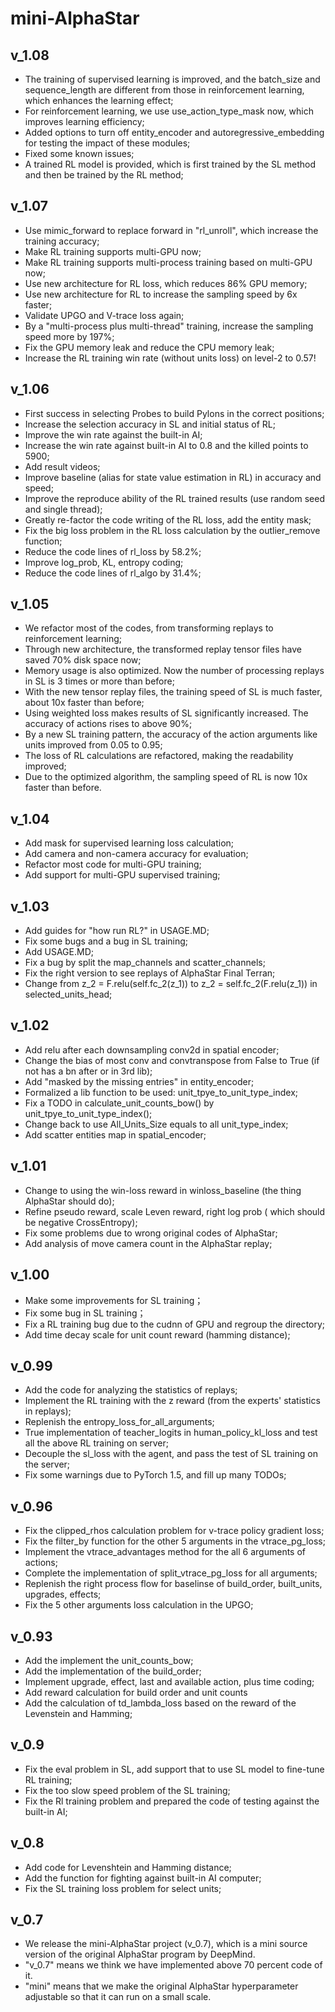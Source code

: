 # mini-AlphaStar

## v_1.08

* The training of supervised learning is improved, and the batch_size and sequence_length are different from those in reinforcement learning, which enhances the learning effect;
* For reinforcement learning, we use use_action_type_mask now, which improves learning efficiency;
* Added options to turn off entity_encoder and autoregressive_embedding for testing the impact of these modules;
* Fixed some known issues;
* A trained RL model is provided, which is first trained by the SL method and then be trained by the RL method;

## v_1.07

* Use mimic_forward to replace forward in "rl_unroll", which increase the training accuracy;
* Make RL training supports multi-GPU now;
* Make RL training supports multi-process training based on multi-GPU now;
* Use new architecture for RL loss, which reduces 86% GPU memory;
* Use new architecture for RL to increase the sampling speed by 6x faster;
* Validate UPGO and V-trace loss again;
* By a "multi-process plus multi-thread" training, increase the sampling speed more by 197%;
* Fix the GPU memory leak and reduce the CPU memory leak;
* Increase the RL training win rate (without units loss) on level-2 to 0.57!

## v_1.06

* First success in selecting Probes to build Pylons in the correct positions;
* Increase the selection accuracy in SL and initial status of RL;
* Improve the win rate against the built-in AI;
* Increase the win rate against built-in AI to 0.8 and the killed points to 5900;
* Add result videos;
* Improve baseline (alias for state value estimation in RL) in accuracy and speed;
* Improve the reproduce ability of the RL trained results (use random seed and single thread);
* Greatly re-factor the code writing of the RL loss, add the entity mask;
* Fix the big loss problem in the RL loss calculation by the outlier_remove function;
* Reduce the code lines of rl_loss by 58.2%;
* Improve log_prob, KL, entropy coding;
* Reduce the code lines of rl_algo by 31.4%;

## v_1.05

* We refactor most of the codes, from transforming replays to reinforcement learning;
* Through new architecture, the transformed replay tensor files have saved 70% disk space now;
* Memory usage is also optimized. Now the number of processing replays in SL is 3 times or more than before; 
* With the new tensor replay files, the training speed of SL is much faster, about 10x faster than before;
* Using weighted loss makes results of SL significantly increased. The accuracy of actions rises to above 90%;
* By a new SL training pattern, the accuracy of the action arguments like units improved from 0.05 to 0.95;
* The loss of RL calculations are refactored, making the readability improved;
* Due to the optimized algorithm, the sampling speed of RL is now 10x faster than before. 

## v_1.04

* Add mask for supervised learning loss calculation;
* Add camera and non-camera accuracy for evaluation;
* Refactor most code for multi-GPU training;
* Add support for multi-GPU supervised training;

## v_1.03

* Add guides for "how run RL?" in USAGE.MD;
* Fix some bugs and a bug in SL training;
* Add USAGE.MD;
* Fix a bug by split the map_channels and scatter_channels;
* Fix the right version to see replays of AlphaStar Final Terran;
* Change from z_2 = F.relu(self.fc_2(z_1)) to z_2 = self.fc_2(F.relu(z_1)) in selected_units_head;

## v_1.02

* Add relu after each downsampling conv2d in spatial encoder;
* Change the bias of most conv and convtranspose from False to True (if not has a bn after or in 3rd lib);
* Add "masked by the missing entries" in entity_encoder;
* Formalized a lib function to be used: unit_tpye_to_unit_type_index;
* Fix a TODO in calculate_unit_counts_bow() by unit_tpye_to_unit_type_index();
* Change back to use All_Units_Size equals to all unit_type_index;
* Add scatter entities map in spatial_encoder;

## v_1.01

* Change to using the win-loss reward in winloss_baseline (the thing AlphaStar should do);
* Refine pseudo reward, scale Leven reward, right log prob ( which should be negative CrossEntropy);
* Fix some problems due to wrong original codes of AlphaStar;
* Add analysis of move camera count in the AlphaStar replay;

## v_1.00

* Make some improvements for SL training；
* Fix some bug in SL training；
* Fix a RL training bug due to the cudnn of GPU and regroup the directory;
* Add time decay scale for unit count reward (hamming distance);

## v_0.99

* Add the code for analyzing the statistics of replays;
* Implement the RL training with the z reward (from the experts' statistics in replays);
* Replenish the entropy_loss_for_all_arguments;
* True implementation of teacher_logits in human_policy_kl_loss and test all the above RL training on server;
* Decouple the sl_loss with the agent, and pass the test of SL training on the server;
* Fix some warnings due to PyTorch 1.5, and fill up many TODOs;

## v_0.96

* Fix the clipped_rhos calculation problem for v-trace policy gradient loss;
* Fix the filter_by function for the other 5 arguments in the vtrace_pg_loss;
* Implement the vtrace_advantages method for the all 6 arguments of actions;
* Complete the implementation of split_vtrace_pg_loss for all arguments;
* Replenish the right process flow for baselinse of build_order, built_units, upgrades, effects;
* Fix the 5 other arguments loss calculation in the UPGO;

## v_0.93

* Add the implement the unit_counts_bow;
* Add the implementation of the build_order;
* Implement upgrade, effect, last and available action, plus time coding;
* Add reward calculation for build order and unit counts
* Add the calculation of td_lambda_loss based on the reward of the Levenstein and Hamming;

## v_0.9

* Fix the eval problem in SL, add support that to use SL model to fine-tune RL training;
* Fix the too slow speed problem of the SL training;
* Fix the Rl training problem and prepared the code of testing against the built-in AI;

## v_0.8

* Add code for Levenshtein and Hamming distance;
* Add the function for fighting against built-in AI computer;
* Fix the SL training loss problem for select units;

## v_0.7

* We release the mini-AlphaStar project (v_0.7), which is a mini source version of the original AlphaStar program by DeepMind. 
* "v_0.7" means we think we have implemented above 70 percent code of it. 
* "mini" means that we make the original AlphaStar hyperparameter adjustable so that it can run on a small scale.


